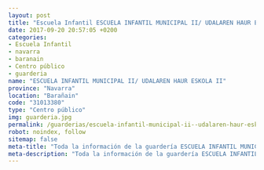 ```yaml
---
layout: post
title: "Escuela Infantil ESCUELA INFANTIL MUNICIPAL II/ UDALAREN HAUR ESKOLA II"
date: 2017-09-20 20:57:05 +0200
categories:
- Escuela Infantil
- navarra
- baranain
- Centro público
- guarderia
name: "ESCUELA INFANTIL MUNICIPAL II/ UDALAREN HAUR ESKOLA II"
province: "Navarra"
location: "Barañain"
code: "31013380"
type: "Centro público"
img: guarderia.jpg
permalink: /guarderias/escuela-infantil-municipal-ii--udalaren-haur-eskola-ii.html
robot: noindex, follow
sitemap: false
meta-title: "Toda la información de la guardería ESCUELA INFANTIL MUNICIPAL II/ UDALAREN HAUR ESKOLA II"
meta-description: "Toda la información de la guardería ESCUELA INFANTIL MUNICIPAL II/ UDALAREN HAUR ESKOLA II"
---
```

